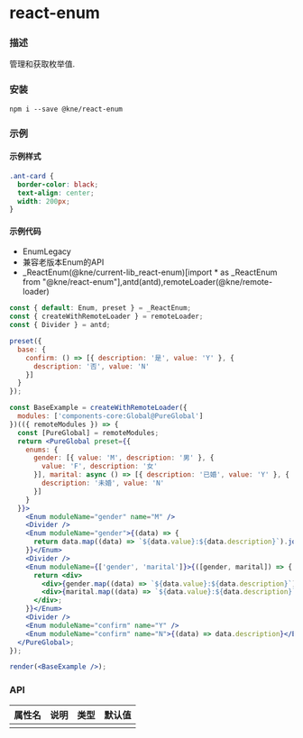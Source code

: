 
# react-enum


### 描述

管理和获取枚举值.


### 安装

```shell
npm i --save @kne/react-enum
```

### 示例


#### 示例样式

```scss
.ant-card {
  border-color: black;
  text-align: center;
  width: 200px;
}
```

#### 示例代码

- EnumLegacy
- 兼容老版本Enum的API
- _ReactEnum(@kne/current-lib_react-enum)[import * as _ReactEnum from "@kne/react-enum"],antd(antd),remoteLoader(@kne/remote-loader)

```jsx
const { default: Enum, preset } = _ReactEnum;
const { createWithRemoteLoader } = remoteLoader;
const { Divider } = antd;

preset({
  base: {
    confirm: () => [{ description: '是', value: 'Y' }, {
      description: '否', value: 'N'
    }]
  }
});

const BaseExample = createWithRemoteLoader({
  modules: ['components-core:Global@PureGlobal']
})(({ remoteModules }) => {
  const [PureGlobal] = remoteModules;
  return <PureGlobal preset={{
    enums: {
      gender: [{ value: 'M', description: '男' }, {
        value: 'F', description: '女'
      }], marital: async () => [{ description: '已婚', value: 'Y' }, {
        description: '未婚', value: 'N'
      }]
    }
  }}>
    <Enum moduleName="gender" name="M" />
    <Divider />
    <Enum moduleName="gender">{(data) => {
      return data.map((data) => `${data.value}:${data.description}`).join(',');
    }}</Enum>
    <Divider />
    <Enum moduleName={['gender', 'marital']}>{([gender, marital]) => {
      return <div>
        <div>{gender.map((data) => `${data.value}:${data.description}`).join(',')}</div>
        <div>{marital.map((data) => `${data.value}:${data.description}`).join(',')}</div>
      </div>;
    }}</Enum>
    <Divider />
    <Enum moduleName="confirm" name="Y" />
    <Enum moduleName="confirm" name="N">{(data) => data.description}</Enum>
  </PureGlobal>;
});

render(<BaseExample />);

```


### API

| 属性名 | 说明 | 类型 | 默认值 |
|-----|----|----|-----|
|     |    |    |     |

